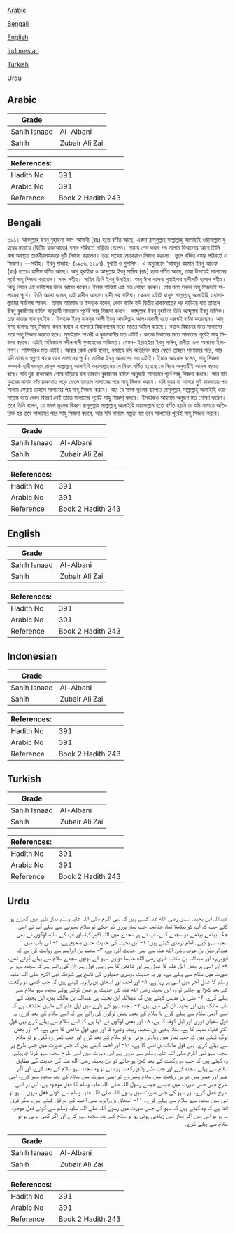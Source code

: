 [Arabic](#arabic)

[Bengali](#bengali)

[English](#english)

[Indonesian](#indonesian)

[Turkish](#turkish)

[Urdu](#urdu)

## Arabic


<div dir="rtl" lang="ar" style={{fontSize:'larger',backgroundColor:'#f8f9fa',padding:20}}>

</div>
<div style={{backgroundColor:'#f8f9fa',padding:20, marginBottom: 10}}><table> <thead> <tr> <th>Grade</th> <th></th> </tr> </thead> <tbody> <tr><td>Sahih Isnaad</td><td>Al-Albani</td></tr><tr><td>Sahih</td><td>Zubair Ali Zai</td></tr></tbody></table><table> <thead> <tr> <th>References:</th> <th></th> </tr> </thead> <tbody><tr><td>Hadith No</td><td>391</td></tr><tr><td>Arabic No</td><td>391</td></tr><tr><td>Reference</td><td>Book 2 Hadith 243</td></tr></tbody></table></div>

## Bengali


<div dir="ltr" lang="bn" style={{fontSize:'larger',backgroundColor:'#f8f9fa',padding:20}}>
৩৯১। আবদুল্লাহ ইবনু বুহাইনা আল-আসাদী (রাঃ) হতে বর্ণিত আছে, একদা রাসূলুল্লাহ সাল্লাল্লাহু আলাইহি ওয়াসাল্লাম যুহরের নামাযে (দ্বিতীয় রাকাআতে) বসার পরিবর্তে দাড়িয়ে গেলেন। নামায শেষ করার পর সালাম ফিরানোর আগে তিনি বসা অবস্থায় তাকবীরসহকারে দুটি সিজদা করলেন। তার সাথের লোকেরাও সিজদা করলো। ভুলে বর্জিত বসার পরিবর্তে এ সিজদা। —সহীহ। ইবনু মাজাহ– (১২০৬, ১২০৭), বুখারী ও মুসলিম। এ অনুচ্ছেদে ‘আবদুর রহমান ইবনু আওফ (রাঃ) হতেও হাদীস বর্ণিত আছে। আবু হুরাইরা ও আব্দুল্লাহ ইবনু সায়িব (রাঃ) হতে বর্ণিত আছে, তারা উভয়েই সালামের পূর্বে সাহু সিজদা করতেন। সনদ সহীহ। সায়িব তিনি ইবনু উমাইর। আবু ঈসা বলেনঃ বুহাইনার হাদীসটি হাসান সহীহ। কিছু বিদ্বান এই হাদীসের উপর আমল করেন। ইমাম শাফিঈ এই মত পোষণ করেন। তার মতে সকল সাহু সিজদা্ই সালামের পূর্বে। তিনি আরো বলেন, এই হাদীস অন্যান্য হাদীসের নাসিখ। কেননা এটাই রাসূল সাল্লাল্লাহু আলাইহি ওয়াসাল্লামের সর্বশেষ আমল। ইমাম আহমাদ ও ইসহাক বলেন, কোন ব্যক্তি যদি দ্বিতীয় রাকাআতের পর দাড়িয়ে যায় তাহলে ইবনু বুহাইনার হাদিস অনুযায়ী সালামের পূর্বেই সাহু সিজদা করবে। আব্দুল্লাহ ইবনু বুহাইনা তিনি আব্দুল্লাহ ইবনু মালিক। তার মাতার নাম বুহাইনা। ইসহাক ইবনু মানসুর আলী ইবনু আবদিল্লাহ আল-মাদানী হতে এরূপই বর্ণনা করেছেন। আবু ঈসা বলেনঃ সাহু সিজদা কখন করবে এ ব্যাপারে বিদ্বানগণের মধ্যে মতের অমিল রয়েছে। কতক বিদ্বানের মতে সালামের পরে সাহু সিজদা করতে হবে। সুফইয়ান সাওরী ও কুফাবাসীর মত এটাই। কতক বিদ্বানের মতে সালামের পূর্বেই সাহু সিজদা করবে। এটাই অধিকাংশ মদীনাবাসী ফুকাহদের অভিমত। যেমন- ইয়াহইয়া ইবনু সাঈদ, রাবীয়া এবং অন্যান্য ইমামগণ। শাফিঈরও মত এটাই। আবার কেউ কেউ বলেন, নামাযে যদি অতিরিক্ত করে ফেলে তাহলে সালামের পরে, আর যদি নামাযে স্বল্পতা থাকে তবে সালামের পূর্বে। মালিক ইবনু আনাসের মত এটাই। ইমাম আহমাদ বলেন, সাহু সিজদা সম্পর্কে হাদীসসমূহে রাসূল সাল্লাল্লাহু আলাইহি ওয়াসাল্লামের যে নিয়ম বর্ণিত হয়েছে সে নিয়ম অনুযায়ীই আমল করতে হবে। যদি দুই রাকাআত শেষে দাঁড়িয়ে যায় তাহলে বুহাইনার হাদিস অনুযায়ী সালামের পূর্বে সাহু সিজদা করবে। আর যদি যুহরের নামায পাঁচ রাকআত পড়ে ফেলে তাহলে সালামের পরে সাহু সিজদা করবে। যদি যুহর বা আসরে দুই রাকাতের পর সালাম ফেরায় তাহলে সালামের পর সাহু সিজদা করবে। আর যে সমস্ত ভুলের ব্যাপারে রাসূলুল্লাহ সাল্লাল্লাহু আলাইহি ওয়াসাল্লাম হতে কোন বিবরণ নেই তাতে সালামের পূর্বেই সাহু সিজদা্ করবে। ইসহাকও আহমাদ অনুরূপ মত পোষণ করেন। তবে তিনি বলেন, যে সমস্ত ভুলের বিবরণ রাসূলুল্লাহ সাল্লাল্লাহু আলাইহি ওয়াসাল্লাম হতে বর্ণিত হয়নি তা যদি নামাযে অতিরিক্ত হয় তবে সালামের পরে সাহু সিজদা করবে, আর যদি নামাযে স্বল্পতা হয় তবে সালামের পূর্বেই সাহু সিজদা করবে।
</div>
<div style={{backgroundColor:'#f8f9fa',padding:20, marginBottom: 10}}><table> <thead> <tr> <th>Grade</th> <th></th> </tr> </thead> <tbody> <tr><td>Sahih Isnaad</td><td>Al-Albani</td></tr><tr><td>Sahih</td><td>Zubair Ali Zai</td></tr></tbody></table><table> <thead> <tr> <th>References:</th> <th></th> </tr> </thead> <tbody><tr><td>Hadith No</td><td>391</td></tr><tr><td>Arabic No</td><td>391</td></tr><tr><td>Reference</td><td>Book 2 Hadith 243</td></tr></tbody></table></div>

## English


<div dir="ltr" lang="en" style={{fontSize:'larger',backgroundColor:'#f8f9fa',padding:20}}>

</div>
<div style={{backgroundColor:'#f8f9fa',padding:20, marginBottom: 10}}><table> <thead> <tr> <th>Grade</th> <th></th> </tr> </thead> <tbody> <tr><td>Sahih Isnaad</td><td>Al-Albani</td></tr><tr><td>Sahih</td><td>Zubair Ali Zai</td></tr></tbody></table><table> <thead> <tr> <th>References:</th> <th></th> </tr> </thead> <tbody><tr><td>Hadith No</td><td>391</td></tr><tr><td>Arabic No</td><td>391</td></tr><tr><td>Reference</td><td>Book 2 Hadith 243</td></tr></tbody></table></div>

## Indonesian


<div dir="ltr" lang="id" style={{fontSize:'larger',backgroundColor:'#f8f9fa',padding:20}}>

</div>
<div style={{backgroundColor:'#f8f9fa',padding:20, marginBottom: 10}}><table> <thead> <tr> <th>Grade</th> <th></th> </tr> </thead> <tbody> <tr><td>Sahih Isnaad</td><td>Al-Albani</td></tr><tr><td>Sahih</td><td>Zubair Ali Zai</td></tr></tbody></table><table> <thead> <tr> <th>References:</th> <th></th> </tr> </thead> <tbody><tr><td>Hadith No</td><td>391</td></tr><tr><td>Arabic No</td><td>391</td></tr><tr><td>Reference</td><td>Book 2 Hadith 243</td></tr></tbody></table></div>

## Turkish


<div dir="ltr" lang="tr" style={{fontSize:'larger',backgroundColor:'#f8f9fa',padding:20}}>

</div>
<div style={{backgroundColor:'#f8f9fa',padding:20, marginBottom: 10}}><table> <thead> <tr> <th>Grade</th> <th></th> </tr> </thead> <tbody> <tr><td>Sahih Isnaad</td><td>Al-Albani</td></tr><tr><td>Sahih</td><td>Zubair Ali Zai</td></tr></tbody></table><table> <thead> <tr> <th>References:</th> <th></th> </tr> </thead> <tbody><tr><td>Hadith No</td><td>391</td></tr><tr><td>Arabic No</td><td>391</td></tr><tr><td>Reference</td><td>Book 2 Hadith 243</td></tr></tbody></table></div>

## Urdu


<div dir="rtl" lang="ur" style={{fontSize:'larger',backgroundColor:'#f8f9fa',padding:20}}>
عبداللہ ابن بحینہ اسدی رضی الله عنہ کہتے ہیں کہ نبی اکرم صلی اللہ علیہ وسلم نماز ظہر میں کھڑے ہو گئے جب کہ آپ کو بیٹھنا تھا، چنانچہ جب نماز پوری کر چکے تو سلام پھیرنے سے پہلے آپ نے اسی جگہ بیٹھے بیٹھے دو سجدے کئے، آپ نے ہر سجدے میں اللہ اکبر کہا، اور آپ کے ساتھ لوگوں نے بھی سجدہ سہو کیے۔ امام ترمذی کہتے ہیں: ۱- ابن بحینہ کی حدیث حسن صحیح ہے، ۲- اس باب میں عبدالرحمٰن بن عوف رضی الله عنہ سے بھی حدیث آئی ہے، ۳- محمد بن ابراہیم سے روایت کی ہے کہ ابوہریرہ اور عبداللہ بن سائب قاری رضی الله عنہما دونوں سہو کے دونوں سجدے سلام سے پہلے کرتے تھے، ۴- اور اسی پر بعض اہل علم کا عمل ہے اور شافعی کا بھی یہی قول ہے، ان کی رائے ہے کہ سجدہ سہو ہر صورت میں سلام سے پہلے ہے، اور یہ حدیث دوسری حدیثوں کی ناسخ ہے کیونکہ نبی اکرم صلی اللہ علیہ وسلم کا عمل آخر میں اسی پر رہا ہے، ۵- اور احمد اور اسحاق بن راہویہ کہتے ہیں کہ جب آدمی دو رکعت کے بعد کھڑا ہو جائے تو وہ ابن بحینہ رضی الله عنہ کی حدیث پر عمل کرتے ہوئے سجدہ سہو سلام سے پہلے کرے، ۶- علی بن مدینی کہتے ہیں کہ عبداللہ ابن بحینہ ہی عبداللہ بن مالک ہیں، ابن بحینہ کے باپ مالک ہیں اور بحینہ ان کی ماں ہیں، ۷- سجدہ سہو کے بارے میں اہل علم کے مابین اختلاف ہے کہ اسے آدمی سلام سے پہلے کرے یا سلام کے بعد۔ بعض لوگوں کی رائے ہے کہ اسے سلام کے بعد کرے، یہ قول سفیان ثوری اور اہل کوفہ کا ہے، ۸- اور بعض لوگوں نے کہا ہے کہ اسے سلام سے پہلے کرے یہی قول اکثر فقہاء مدینہ کا ہے، مثلاً یحییٰ بن سعید، ربیعہ وغیرہ کا اور یہی قول شافعی کا بھی ہے، ۹- اور بعض لوگ کہتے ہیں کہ جب نماز میں زیادتی ہوئی ہو تو سلام کے بعد کرے اور جب کمی رہ گئی ہو تو سلام سے پہلے کرے، یہی قول مالک بن انس کا ہے، ۱۰- اور احمد کہتے ہیں کہ جس صورت میں جس طرح پر سجدہ سہو نبی اکرم صلی اللہ علیہ وسلم سے مروی ہے اس صورت میں اسی طرح سجدہ سہو کرنا چاہیئے، وہ کہتے ہیں کہ جب دو رکعت کے بعد کھڑا ہو جائے تو ابن بحینہ رضی الله عنہ کی حدیث کے مطابق سلام سے پہلے سجدہ کرے اور جب ظہر پانچ رکعت پڑھ لے تو وہ سجدہ سہو سلام کے بعد کرے، اور اگر ظہر اور عصر میں دو ہی رکعت میں سلام پھیر دے تو ایسی صورت میں سلام کے بعد سجدہ سہو کرے، اسی طرح جس جس صورت میں جیسے جیسے رسول اللہ صلی اللہ علیہ وسلم کا فعل موجود ہے، اس پر اسی طرح عمل کرے، اور سہو کی جس صورت میں رسول اللہ صلی اللہ علیہ وسلم سے کوئی فعل مروی نہ ہو تو اس میں سجدہ سہو سلام سے پہلے کرے۔ ۱۱- اسحاق بن راہویہ بھی احمد کے موافق کہتے ہیں۔ مگر فرق اتنا ہے کہ وہ کہتے ہیں کہ سہو کی جس صورت میں رسول اللہ صلی اللہ علیہ وسلم سے کوئی فعل موجود نہ ہو تو اس میں اگر نماز میں زیادتی ہوئی ہو تو سلام کے بعد سجدہ سہو کرے اور اگر کمی ہوئی ہو تو سلام سے پہلے کرے۔
</div>
<div style={{backgroundColor:'#f8f9fa',padding:20, marginBottom: 10}}><table> <thead> <tr> <th>Grade</th> <th></th> </tr> </thead> <tbody> <tr><td>Sahih Isnaad</td><td>Al-Albani</td></tr><tr><td>Sahih</td><td>Zubair Ali Zai</td></tr></tbody></table><table> <thead> <tr> <th>References:</th> <th></th> </tr> </thead> <tbody><tr><td>Hadith No</td><td>391</td></tr><tr><td>Arabic No</td><td>391</td></tr><tr><td>Reference</td><td>Book 2 Hadith 243</td></tr></tbody></table></div>